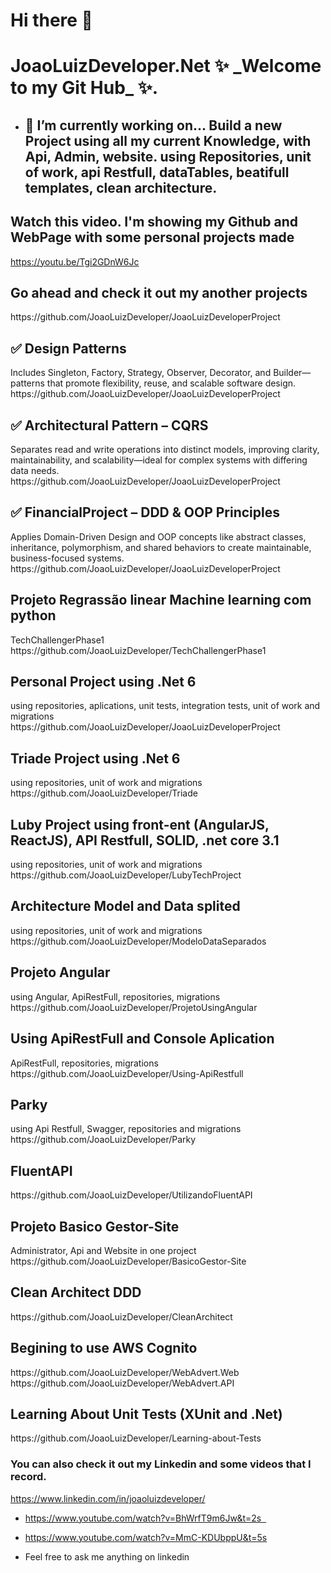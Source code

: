 <h1> Hi there 👋 </h1>

<h1> JoaoLuizDeveloper.Net ✨ _Welcome to my Git Hub_ ✨. </h2>

+ <h2> 🤔 I’m currently working on... Build a new Project using all my current Knowledge, with Api, Admin, website. using Repositories, unit of work, api Restfull, dataTables, beatifull templates, clean architecture.</h2>

<h2> Watch this video. I'm showing my Github and WebPage with some personal projects made </h2>
<a href="https://youtu.be/Tgi2GDnW6Jc" target="_blank">https://youtu.be/Tgi2GDnW6Jc</a> 

<h2> Go ahead and check it out my another projects </h2>
https://github.com/JoaoLuizDeveloper/JoaoLuizDeveloperProject

 <h2>✅ Design Patterns</h2> <span>Includes Singleton, Factory, Strategy, Observer, Decorator, and Builder—patterns that promote flexibility, reuse, and scalable software design.</span> <br />
 https://github.com/JoaoLuizDeveloper/JoaoLuizDeveloperProject

 <h2> ✅ Architectural Pattern – CQRS </h2> <span>Separates read and write operations into distinct models, improving clarity, maintainability, and scalability—ideal for complex systems with differing data needs.</span> <br />
 https://github.com/JoaoLuizDeveloper/JoaoLuizDeveloperProject

 <h2>✅ FinancialProject – DDD & OOP Principles</h2> <span>Applies Domain-Driven Design and OOP concepts like abstract classes, inheritance, polymorphism, and shared behaviors to create maintainable, business-focused systems.</span> <br />
 https://github.com/JoaoLuizDeveloper/JoaoLuizDeveloperProject

 <h2>Projeto Regrassão linear Machine learning com python</h2> <span> TechChallengerPhase1 https://github.com/JoaoLuizDeveloper/TechChallengerPhase1</span>

 <h2> Personal Project using .Net 6</h2> <span> using repositories, aplications, unit tests, integration tests, unit of work and migrations https://github.com/JoaoLuizDeveloper/JoaoLuizDeveloperProject </span>
 
 <h2> Triade Project using .Net 6</h2> <span> using repositories, unit of work and migrations https://github.com/JoaoLuizDeveloper/Triade </span>
 <h2> Luby Project using front-ent (AngularJS, ReactJS), API Restfull, SOLID, .net core 3.1</h2> <span> using repositories, unit of work and migrations https://github.com/JoaoLuizDeveloper/LubyTechProject </span>
 <h2> Architecture Model and Data splited </h2> <span> using repositories, unit of work and migrations https://github.com/JoaoLuizDeveloper/ModeloDataSeparados </span>
 <h2> Projeto Angular </h2> <span> using Angular, ApiRestFull, repositories, migrations https://github.com/JoaoLuizDeveloper/ProjetoUsingAngular </span> 
 <h2> Using ApiRestFull and Console Aplication </h2> <span> ApiRestFull, repositories, migrations https://github.com/JoaoLuizDeveloper/Using-ApiRestfull </span>
 <h2> Parky </h2> <span>using Api Restfull, Swagger, repositories and migrations  https://github.com/JoaoLuizDeveloper/Parky</span>
 <h2> FluentAPI </h2> <span> https://github.com/JoaoLuizDeveloper/UtilizandoFluentAPI </span>
 <h2> Projeto Basico Gestor-Site </h2> <span> Administrator, Api and Website in one project  https://github.com/JoaoLuizDeveloper/BasicoGestor-Site </span>
 <h2> Clean Architect DDD </h2> <span> https://github.com/JoaoLuizDeveloper/CleanArchitect </span>
 <h2> Begining to use AWS Cognito </h2> <span> https://github.com/JoaoLuizDeveloper/WebAdvert.Web </span> <span> https://github.com/JoaoLuizDeveloper/WebAdvert.API </span>
 <h2> Learning About Unit Tests (XUnit and .Net) </h2> <span> https://github.com/JoaoLuizDeveloper/Learning-about-Tests </span> 
 
 
 <h3> You can also check it out my Linkedin and some videos that I record. </h3>
 
https://www.linkedin.com/in/joaoluizdeveloper/

+ https://www.youtube.com/watch?v=BhWrfT9m6Jw&t=2s  
+ https://www.youtube.com/watch?v=MmC-KDUbppU&t=5s

+ Feel free to ask me anything on linkedin
